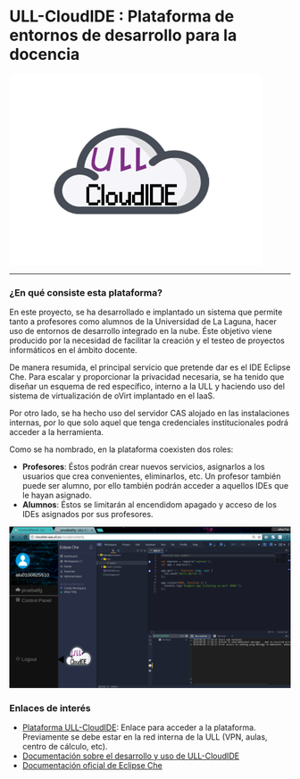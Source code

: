# **ULL-CloudIDE** : Plataforma de entornos de desarrollo para la docencia
![](/img/logo.png)
___
### **¿En qué consiste esta plataforma?**
En este proyecto, se ha desarrollado e implantado un sistema que permite tanto a profesores como alumnos de la Universidad de La Laguna, hacer uso de entornos de desarrollo integrado en la nube. Éste objetivo viene producido por la necesidad de facilitar la creación y el testeo de proyectos informáticos en el ámbito docente.

De manera resumida, el principal servicio que pretende dar es el IDE Eclipse Che. Para escalar y proporcionar la privacidad necesaria, se ha tenido que diseñar un esquema de red específico, interno a la ULL y haciendo uso del sistema de virtualización de oVirt implantado en el IaaS.

Por otro lado, se ha hecho uso del servidor CAS alojado en las instalaciones internas, por lo que solo aquel que tenga credenciales institucionales podrá acceder a la herramienta.

Como se ha nombrado, en la plataforma coexisten dos roles:
* **Profesores**: Éstos podrán crear nuevos servicios, asignarlos a los usuarios que crea convenientes, eliminarlos, etc. Un profesor también puede ser alumno, por ello también podrán acceder a aquellos IDEs que le hayan asignado.
* **Alumnos**: Éstos se limitarán al encendidom apagado y acceso de los IDEs asignados por sus profesores.

![](/img/screenshot.png)

### **Enlaces de interés**
* [Plataforma ULL-CloudIDE](http://cloudide.iaas.ull.es/): Enlace para acceder a la plataforma. Previamente se debe estar en la red interna de la ULL (VPN, aulas, centro de cálculo, etc).
* [Documentación sobre el desarrollo y uso de ULL-CloudIDE](https://github.com/alber7rp/TFG-ULL-CloudIDE/blob/master/memory/ULL-CloudIDE%20Plataforma%20de%20entornos%20de%20desarrollo%20para%20la%20docencia.pdf)
* [Documentación oficial de Eclipse Che](https://www.eclipse.org/che/docs/)
